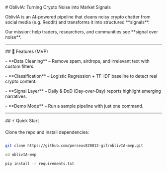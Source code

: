 \# OblivIA: Turning Crypto Noise into Market Signals



OblivIA is an AI-powered pipeline that cleans noisy crypto chatter from social media (e.g. Reddit) and transforms it into structured \*\*signals\*\*.  

Our mission: help traders, researchers, and communities see \*\*signal over noise\*\*.



---



\## 🚀 Features (MVP)

\- \*\*Data Cleaning\*\* – Remove spam, airdrops, and irrelevant text with custom filters.  

\- \*\*Classification\*\* – Logistic Regression + TF-IDF baseline to detect real crypto content.  

\- \*\*Signal Layer\*\* – Daily \& DoD (Day-over-Day) reports highlight emerging narratives.  

\- \*\*Demo Mode\*\* – Run a sample pipeline with just one command.



---



\## ⚡ Quick Start

Clone the repo and install dependencies:

```bash

git clone https://github.com/perseus820812-gif/oblivIA-mvp.git

cd oblivIA-mvp

pip install -r requirements.txt



